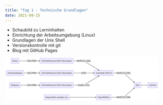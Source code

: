 ```yaml
---
title: "Tag 1 - Technische Grundlagen"
date: 2021-09-15
---
```


- Schaubild zu Lerninhalten
- Einrichtung der Arbeitsumgebung (Linux)
- Grundlagen der Unix Shell
- Versionskontrolle mit git
- Blog mit GitHub Pages

 ![Schaubild](/assets/images/schaubild.png "Schaubild")

